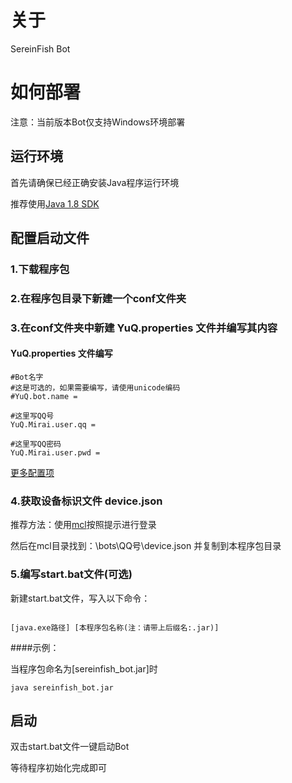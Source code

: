 # 关于

SereinFish Bot

# 如何部署

注意：当前版本Bot仅支持Windows环境部署

## 运行环境
首先请确保已经正确安装Java程序运行环境

推荐使用[Java 1.8 SDK](https://www.oracle.com/java/technologies/javase/javase-jdk8-downloads.html)

## 配置启动文件
### 1.下载程序包
### 2.在程序包目录下新建一个conf文件夹
### 3.在conf文件夹中新建 YuQ.properties 文件并编写其内容
#### YuQ.properties 文件编写

```properties
#Bot名字 
#这是可选的，如果需要编写，请使用unicode编码
#YuQ.bot.name =

#这里写QQ号
YuQ.Mirai.user.qq =

#这里写QQ密码
YuQ.Mirai.user.pwd =

```

[更多配置项](https://yuqworks.github.io/YuQ-Doc/guide/basic-configuration.html)
### 4.获取设备标识文件 device.json
推荐方法：使用[mcl](https://github.com/iTXTech/mcl-installer/releases)按照提示进行登录

然后在mcl目录找到：\bots\QQ号\device.json 并复制到本程序包目录

### 5.编写start.bat文件(可选)
新建start.bat文件，写入以下命令：

```text

[java.exe路径] [本程序包名称(注：请带上后缀名:.jar)]

```

####示例：

当程序包命名为[sereinfish_bot.jar]时

```text
java sereinfish_bot.jar
```

## 启动
双击start.bat文件一键启动Bot

等待程序初始化完成即可

